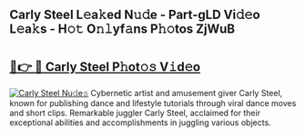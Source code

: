 ## Carly Steel L𝚎a𝚔ed N𝚞𝚍e - Part-gLD Vi𝚍𝚎o L𝚎a𝚔s - H𝚘𝚝 O𝚗𝚕yf𝚊ns P𝚑𝚘tos ZjWuB

# <h2><a href="http://kfeeth2.oniu.top/?m=Carly+Steel">🔗👉 🔴 Carly Steel P𝚑ot𝚘𝚜 V𝚒d𝚎o</a></h2>

[![Carly Steel Nu𝚍e𝚜](https://i.imgur.com/0qMVB7G.gif)](http://kfeeth2.oniu.top/?m=Carly+Steel)
Cybernetic artist and amusement giver Carly Steel, known for publishing dance and lifestyle tutorials through viral dance moves and short clips. Remarkable juggler Carly Steel, acclaimed for their exceptional abilities and accomplishments in juggling various objects.  
